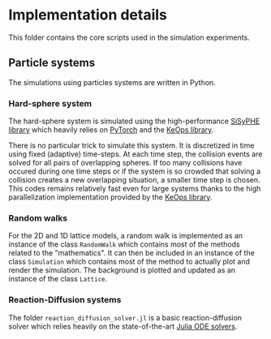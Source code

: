 # Implementation details 

This folder contains the core scripts used in the simulation experiments. 

## Particle systems 

The simulations using particles systems are written in Python. 


### Hard-sphere system

The hard-sphere system is simulated using the high-performance [SiSyPHE library](https://github.com/antoinediez/Sisyphe) which heavily relies on [PyTorch](https://pytorch.org/) and the [KeOps library](https://www.kernel-operations.io/keops/index.html). 

There is no particular trick to simulate this system. It is discretized in time using fixed (adaptive) time-steps. At each time step, the collision events are solved for all pairs of overlapping spheres. If too many collisions have occured during one time steps or if the system is so crowded that solving a collision creates a new overlapping situation, a smaller time step is chosen. This codes remains relatively fast even for large systems thanks to the high parallelization implementation provided by the [KeOps library](https://www.kernel-operations.io/keops/index.html).

### Random walks 

For the 2D and 1D lattice models, a random walk is implemented as an instance of the class `RandomWalk` which contains most of the methods related to the "mathematics". It can then be included in an instance of the class `Simulation` which contains most of the method to actually plot and render the simulation. The background is plotted and updated as an instance of the class `Lattice`. 

### Reaction-Diffusion systems

The folder `reaction_diffusion_solver.jl` is a basic reaction-diffusion solver which relies heavily on the state-of-the-art [Julia ODE solvers](https://docs.sciml.ai/DiffEqDocs/stable/). 